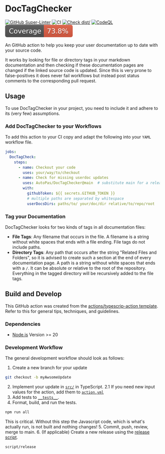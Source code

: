 # DocTagChecker

[![GitHub Super-Linter](https://github.com/AutoPas/DocTagChecker/actions/workflows/linter.yml/badge.svg)](https://github.com/super-linter/super-linter)
![CI](https://github.com/AutoPas/DocTagChecker/actions/workflows/ci.yml/badge.svg)
[![Check dist/](https://github.com/AutoPas/DocTagChecker/actions/workflows/check-dist.yml/badge.svg)](https://github.com/AutoPas/DocTagChecker/actions/workflows/check-dist.yml)
[![CodeQL](https://github.com/AutoPas/DocTagChecker/actions/workflows/codeql-analysis.yml/badge.svg)](https://github.com/AutoPas/DocTagChecker/actions/workflows/codeql-analysis.yml)
[![Coverage](./badges/coverage.svg)](./badges/coverage.svg)

An GitHub action to help you keep your user documentation up to date with your source code.

It works by looking for file or directory tags in your markdown documentation and then checking if these documentation pages are changed if the linked source code is updated.
Since this is very prone to false-positives it does never fail workflows but instead post status comments to the corresponding pull request.

## Usage

To use DocTagChecker in your project, you need to include it and adhere to its (very few) assumptions.

### Add DocTagChecker to your Workflows

To add this action to your CI copy and adapt the following into your `YAML` workflow file.

```yaml
jobs:
  DocTagCheck:
    steps:
      - name: Checkout your code
        uses: your/way/to/checkout
      - name: Check for missing userdoc updates
        uses: AutoPas/DocTagChecker@main  # substitute main for a release tag
        with: 
          githubToken: ${{ secrets.GITHUB_TOKEN }}
          # multiple paths are separated by whitespace
          userDocsDirs: paths/to/ your/doc/dir relative/to/repo/root
```

### Tag your Documentation

DocTagChecker looks for two kinds of tags in all documentation files:

- **File Tags**: Any filename that occurs in the file. A filename is a string without white spaces that ends with a file ending. File tags do not include paths.
- **Directory Tags**: Any path that occurs after the string "Related Files and Folders", so it is advised to create such a section at the end of every documentation page. A path is a string without white spaces that ends with a `/`. It can be absolute or relative to the root of the repository. Everything in the tagged directory will be recursively added to the file tags.

## Build and Develop

This GitHub action was created from the [actions/typescrip-action template](https://github.com/actions/typescript-action). Refer to this for general tips, techniques, and guidelines.

### Dependencies

- [Node.js](https://nodejs.org) Version >= 20

### Development Workflow

The general development workflow should look as follows:

1. Create a new branch for your update
```bash
git checkout -b myAwsomeUpdate
```
2. Implement your update in [`src/`](src) in TypeScript.
    2.1 If you need new input values for the action, add them to [`action.yml`](action.yml)
3. Add tests to [`__tests__`](__tests__).
4. Format, build, and run the tests.
```bash
npm run all
``` 
This is critical. Without this step the Javascript code, which is what's actually run, is not built and nothing changes!
5. Commit, push, review, merge to main.
6. (If applicable) Create a new release using the [release script](script/release).
```bash
script/release
```
